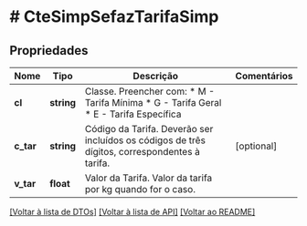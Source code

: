 # # CteSimpSefazTarifaSimp

## Propriedades

Nome | Tipo | Descrição | Comentários
------------ | ------------- | ------------- | -------------
**cl** | **string** | Classe.  Preencher com:  * M - Tarifa Mínima  * G - Tarifa Geral  * E - Tarifa Específica |
**c_tar** | **string** | Código da Tarifa.  Deverão ser incluídos os códigos de três dígitos, correspondentes à tarifa. | [optional]
**v_tar** | **float** | Valor da Tarifa.  Valor da tarifa por kg quando for o caso. |

[[Voltar à lista de DTOs]](../../README.md#models) [[Voltar à lista de API]](../../README.md#endpoints) [[Voltar ao README]](../../README.md)

